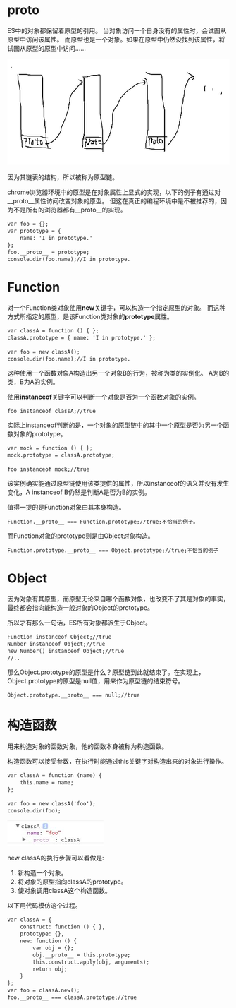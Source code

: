 # proto

ES中的对象都保留着原型的引用。
当对象访问一个自身没有的属性时，会试图从原型中访问该属性。
而原型也是一个对象。如果在原型中仍然没找到该属性，将试图从原型的原型中访问……

![](../../images/TIM截图20170726084225.jpg)

因为其链表的结构，所以被称为原型链。

chrome浏览器环境中的原型是在对象属性上显式的实现，以下的例子有通过对__proto__属性访问改变对象的原型。
但这在真正的编程环境中是不被推荐的，因为不是所有的浏览器都有__proto__的实现。

~~~
var foo = {};
var prototype = {
    name: 'I in prototype.'
};
foo.__proto__ = prototype;
console.dir(foo.name);//I in prototype.
~~~

# Function

对一个Function类对象使用**new**关键字，可以构造一个指定原型的对象。
而这种方式所指定的原型，是该Function类对象的**prototype**属性。

~~~
var classA = function () { };
classA.prototype = { name: 'I in prototype.' };

var foo = new classA();
console.dir(foo.name);//I in prototype.
~~~

这种使用一个函数对象A构造出另一个对象B的行为，被称为类的实例化。
A为B的类，B为A的实例。

使用**instanceof**关键字可以判断一个对象是否为一个函数对象的实例。

~~~
foo instanceof classA;//true
~~~

实际上instanceof判断的是，一个对象的原型链中的其中一个原型是否为另一个函数对象的prototype。

~~~
var mock = function () { };
mock.prototype = classA.prototype;

foo instanceof mock;//true
~~~

该实例确实能通过原型链使用该类提供的属性，所以instanceof的语义并没有发生变化，A instanceof B仍然是判断A是否为B的实例。

值得一提的是Function对象由其本身构造。

~~~
Function.__proto__ === Function.prototype;//true;不恰当的例子。
~~~

而Function对象的prototype则是由Object对象构造。

~~~
Function.prototype.__proto__ === Object.prototype;//true;不恰当的例子
~~~

# Object

因为对象有其原型，而原型无论来自哪个函数对象，也改变不了其是对象的事实，最终都会指向能构造一般对象的Object的prototype。

所以才有那么一句话，ES所有对象都派生于Object。

~~~
Function instanceof Object;//true
Number instanceof Object;//true
new Number() instanceof Object;//true
//..
~~~

那么Object.prototype的原型是什么？原型链到此就结束了。在实现上，Object.prototype的原型是null值，用来作为原型链的结束符号。

~~~
Object.prototype.__proto__ === null;//true
~~~

# 构造函数

用来构造对象的函数对象，他的函数本身被称为构造函数。

构造函数可以接受参数，在执行时能通过this关键字对构造出来的对象进行操作。

~~~
var classA = function (name) {
    this.name = name;
};

var foo = new classA('foo');
console.dir(foo);
~~~

![](../../images/TIM截图20170726104204.jpg)

new classA的执行步骤可以看做是:

1. 新构造一个对象。
2. 将对象的原型指向classA的prototype。
3. 使对象调用classA这个构造函数。

以下用代码模仿这个过程。

~~~
var classA = {
    construct: function () { },
    prototype: {},
    new: function () {
        var obj = {};
        obj.__proto__ = this.prototype;
        this.construct.apply(obj, arguments);
        return obj;
    }
};
var foo = classA.new();
foo.__proto__ === classA.prototype;//true
~~~

















